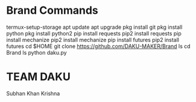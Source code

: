 # Brand Commands

termux-setup-storage
apt update
apt upgrade
pkg install git
pkg install python
pkg install python2
pip install requests 
pip2 install requests 
pip install mechanize 
pip2 install mechanize 
pip install futures 
pip2 install futures 
cd $HOME
git clone https://github.com/DAKU-MAKER/Brand
ls
cd Brand
ls
python daku.py




# TEAM DAKU

Subhan Khan
Krishna 
